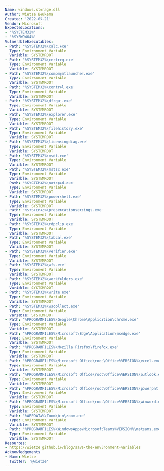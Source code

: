 ```yaml
---
Name: windows.storage.dll
Author: Wietze Beukema
Created: '2022-05-21'
Vendor: Microsoft
ExpectedLocations:
- '%SYSTEM32%'
- '%SYSWOW64%'
VulnerableExecutables:
- Path: '%SYSTEM32%\calc.exe'
  Type: Environment Variable
  Variable: SYSTEMROOT
- Path: '%SYSTEM32%\certreq.exe'
  Type: Environment Variable
  Variable: SYSTEMROOT
- Path: '%SYSTEM32%\compmgmtlauncher.exe'
  Type: Environment Variable
  Variable: SYSTEMROOT
- Path: '%SYSTEM32%\control.exe'
  Type: Environment Variable
  Variable: SYSTEMROOT
- Path: '%SYSTEM32%\dfrgui.exe'
  Type: Environment Variable
  Variable: SYSTEMROOT
- Path: '%SYSTEM32%\explorer.exe'
  Type: Environment Variable
  Variable: SYSTEMROOT
- Path: '%SYSTEM32%\filehistory.exe'
  Type: Environment Variable
  Variable: SYSTEMROOT
- Path: '%SYSTEM32%\licensingdiag.exe'
  Type: Environment Variable
  Variable: SYSTEMROOT
- Path: '%SYSTEM32%\msdt.exe'
  Type: Environment Variable
  Variable: SYSTEMROOT
- Path: '%SYSTEM32%\mstsc.exe'
  Type: Environment Variable
  Variable: SYSTEMROOT
- Path: '%SYSTEM32%\notepad.exe'
  Type: Environment Variable
  Variable: SYSTEMROOT
- Path: '%SYSTEM32%\powershell.exe'
  Type: Environment Variable
  Variable: SYSTEMROOT
- Path: '%SYSTEM32%\presentationsettings.exe'
  Type: Environment Variable
  Variable: SYSTEMROOT
- Path: '%SYSTEM32%\rdpclip.exe'
  Type: Environment Variable
  Variable: SYSTEMROOT
- Path: '%SYSTEM32%\tabcal.exe'
  Type: Environment Variable
  Variable: SYSTEMROOT
- Path: '%SYSTEM32%\verifier.exe'
  Type: Environment Variable
  Variable: SYSTEMROOT
- Path: '%SYSTEM32%\wfs.exe'
  Type: Environment Variable
  Variable: SYSTEMROOT
- Path: '%SYSTEM32%\workfolders.exe'
  Type: Environment Variable
  Variable: SYSTEMROOT
- Path: '%SYSTEM32%\write.exe'
  Type: Environment Variable
  Variable: SYSTEMROOT
- Path: '%SYSTEM32%\wscollect.exe'
  Type: Environment Variable
  Variable: SYSTEMROOT
- Path: '%PROGRAMFILES%\Google\Chrome\Application\chrome.exe'
  Type: Environment Variable
  Variable: SYSTEMROOT
- Path: '%PROGRAMFILES%\Microsoft\Edge\Application\msedge.exe'
  Type: Environment Variable
  Variable: SYSTEMROOT
- Path: '%PROGRAMFILES%\Mozilla Firefox\firefox.exe'
  Type: Environment Variable
  Variable: SYSTEMROOT
- Path: '%PROGRAMFILES%\Microsoft Office\root\Office%VERSION%\excel.exe'
  Type: Environment Variable
  Variable: SYSTEMROOT
- Path: '%PROGRAMFILES%\Microsoft Office\root\Office%VERSION%\outlook.exe'
  Type: Environment Variable
  Variable: SYSTEMROOT
- Path: '%PROGRAMFILES%\Microsoft Office\root\Office%VERSION%\powerpnt.exe'
  Type: Environment Variable
  Variable: SYSTEMROOT
- Path: '%PROGRAMFILES%\Microsoft Office\root\Office%VERSION%\winword.exe'
  Type: Environment Variable
  Variable: SYSTEMROOT
- Path: '%APPDATA%\Zoom\bin\zoom.exe'
  Type: Environment Variable
  Variable: SYSTEMROOT
- Path: '%PROGRAMFILES%\WindowsApps\MicrosoftTeams%VERSION%\msteams.exe'
  Type: Environment Variable
  Variable: SYSTEMROOT
Resources:
- https://wietze.github.io/blog/save-the-environment-variables
Acknowledgements:
- Name: Wietze
  Twitter: '@wietze'
---
```


